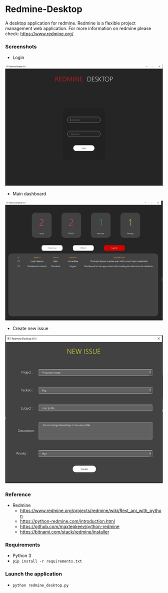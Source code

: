 # Redmine-Desktop
A desktop application for redmine. Redmine is a flexible project management web application.
For more information on redmine please check: https://www.redmine.org/

### Screenshots
 - Login 
 <img src="https://github.com/PratikTayshete/Redmine-Desktop/blob/master/assets/screenshots/login_screenshot.PNG">
 
 - Main dashboard
 <img src="https://github.com/PratikTayshete/Redmine-Desktop/blob/master/assets/screenshots/dashboard_screenshot.PNG">
 
 - Create new issue
 <img src="https://github.com/PratikTayshete/Redmine-Desktop/blob/master/assets/screenshots/new_issue_screenshot.PNG">

### Reference
 - Redmine
    - https://www.redmine.org/projects/redmine/wiki/Rest_api_with_python
    - https://python-redmine.com/introduction.html
    - https://github.com/maxtepkeev/python-redmine
    - https://bitnami.com/stack/redmine/installer

### Requirements
 - Python 3
 - `pip install -r requirements.txt`

### Launch the application
 - `python redmine_desktop.py`
 
